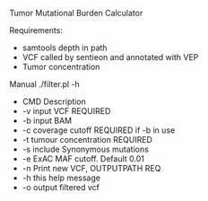 Tumor Mutational Burden Calculator

Requirements:
* samtools depth in path
* VCF called by sentieon and annotated with VEP
* Tumor concentration


Manual
./filter.pl -h

* CMD     Description
* -v      input VCF REQUIRED
* -b      input BAM
* -c      coverage cutoff REQUIRED if -b in use
* -t      tumour concentration REQUIRED
* -s      include Synonymous mutations
* -e      ExAC MAF cutoff. Default 0.01
* -n      Print new VCF, OUTPUTPATH REQ
* -h      this help message
* -o      output filtered vcf

